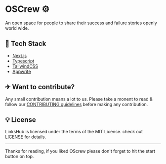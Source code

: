 # OSCrew ⚙
An open space for people to share their success and failure stories openly world wide.


## 📌 Tech Stack 
* [Next.js](https://nextjs.org/)
* [Typescript](https://www.typescriptlang.org/)
* [TailwindCSS](https://tailwindcss.com/)
* [Appwrite](https://cloud.appwrite.io/)



## ✈ Want to contribute? 
Any small contribution means a lot to us. Please take a monent to read & follow our <a href="./CONTRIBUTING.md">CONTRIBUTING guidelines</a> before making any contribution.

## 💡 License 
LinksHub is licensed under the terms of the MIT License. check out <a href="./LICENSE">LICENSE</a> for details. 

---
Thanks for reading, if you liked OScrew please don't forget to hit the start button on top.